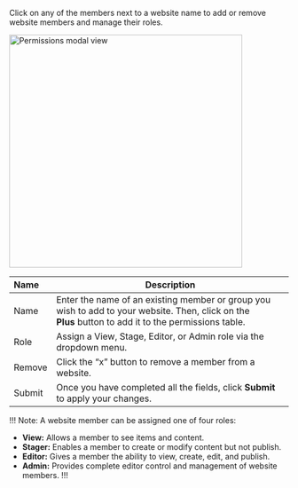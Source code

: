 Click on any of the members next to a website name to add or remove website members and manage their roles. 

<p><img src="/static/images/permissions/general-permissions.jpg" alt="Permissions modal view" style="width: 420px;"></p>

**Name** | **Description** 
:--- | ---
Name | Enter the name of an existing member or group you wish to add to your website. Then, click on the <br>**Plus** button to add it to the permissions table.
Role | Assign a View, Stage, Editor, or Admin role via the dropdown menu.
Remove | Click the “x” button to remove a member from a website.
Submit | Once you have completed all the fields, click **Submit** to apply your changes.

!!! Note:
A website member can be assigned one of four roles:

- **View:** Allows a member to see items and content.
- **Stager:** Enables a member to create or modify content but not publish.
- **Editor:** Gives a member the ability to view, create, edit, and publish.
- **Admin:** Provides complete editor control and management of website members.
!!!